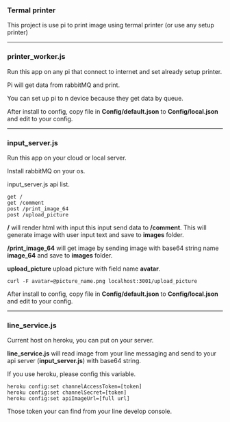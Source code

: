 ### Termal printer
This project is use pi to print image using termal printer (or use any setup printer)

----
### printer_worker.js
Run this app on any pi that connect to internet and set already setup printer.

Pi will get data from rabbitMQ and print.

You can set up pi to n device because they get data by queue.

After install to config, copy file in **Config/default.json** to **Config/local.json** and edit to your config.

----
### input_server.js
Run this app on your cloud or local server. 

Install rabbitMQ on your os.

input_server.js api list.

	get /
	get /comment
	post /print_image_64
	post /upload_picture

**/** will render html with input this input send data to **/comment**. This will generate image with user input text and save to **images** folder.

**/print\_image\_64** will get image by sending image with base64 string name **image_64** and save to **images** folder.

**upload\_picture** upload picture with field name **avatar**.

	curl -F avatar=@picture_name.png localhost:3001/upload_picture		

After install to config, copy file in **Config/default.json** to **Config/local.json** and edit to your config.

----
### line_service.js
Current host on heroku, you can put on your server.

**line\_service.js** will read image from your line messaging and send to your api server (**input_server.js**) with base64 string.

If you use heroku, please config this variable.

	heroku config:set channelAccessToken=[token]
	heroku config:set channelSecret=[token]
	heroku config:set apiImageUrl=[full url]
		
Those token your can find from your line develop console.